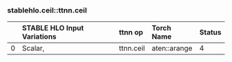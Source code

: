 
### stablehlo.ceil::ttnn.ceil


||STABLE HLO Input Variations|ttnn op|Torch Name|Status|
| :--- | :--- | :--- | :--- | :--- |
|0|Scalar,<br>|ttnn.ceil|aten::arange|4|
